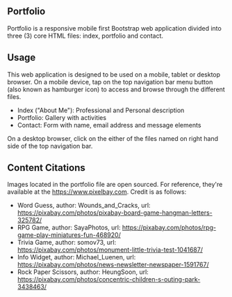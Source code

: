 ## Portfolio

Portfolio is a responsive mobile first Bootstrap web application divided into three (3) core HTML files: index, portfolio and contact.


## Usage

This web application is designed to be used on a mobile, tablet or desktop browser. On a mobile device, tap on the top navigation bar menu button (also known as hamburger icon) to access and browse through the different files.

* Index ("About Me"): Professional and Personal description
* Portfolio: Gallery with activities 
* Contact: Form with name, email address and message elements

On a desktop browser, click on the either of the files named on right hand side of the top navigation bar. 

## Content Citations

Images located in the portfolio file are open sourced. For reference, they're available at the https://www.pixelbay.com. Credit is as follows:

* Word Guess, author: Wounds_and_Cracks, url: https://pixabay.com/photos/pixabay-board-game-hangman-letters-325782/ 
* RPG Game, author: SayaPhotos, url: https://pixabay.com/photos/rpg-game-play-miniatures-fun-468920/
* Trivia Game, author: somov73, url: https://pixabay.com/photos/monument-little-trivia-test-1041687/
* Info Widget, author: Michael_Luenen, url: https://pixabay.com/photos/news-newsletter-newspaper-1591767/
* Rock Paper Scissors, author: HeungSoon, url: https://pixabay.com/photos/concentric-children-s-outing-park-3438463/

